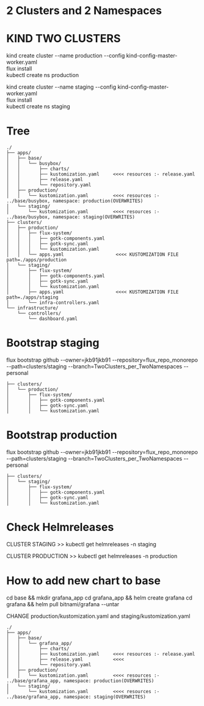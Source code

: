 # 2 Clusters and 2 Namespaces


# KIND TWO CLUSTERS
kind create cluster --name production --config kind-config-master-worker.yaml  
flux install  
kubectl create ns production

kind create cluster --name staging --config kind-config-master-worker.yaml  
flux install  
kubectl create ns staging


# Tree

```
./
├── apps/
│   ├── base/
│   │   └── busybox/
│   │       ├── charts/
│   │       ├── kustomization.yaml     <<<< resources :- release.yaml
│   │       ├── release.yaml
│   │       └── repository.yaml
│   ├── production/
│   │   └── kustomization.yaml         <<<< resources :- ../base/busybox, namespace: production(OVERWRITES)
│   └── staging/
│       └── kustomization.yaml         <<<< resources :- ../base/busybox, namespace: staging(OVERWRITES)
├── clusters/
│   ├── production/
│   │   ├── flux-system/
│   │   │   ├── gotk-components.yaml
│   │   │   ├── gotk-sync.yaml
│   │   │   └── kustomization.yaml
│   │   └── apps.yaml                   <<<< KUSTOMIZATION FILE path=./apps/production
│   └── staging/
│       ├── flux-system/
│       │   ├── gotk-components.yaml
│       │   ├── gotk-sync.yaml
│       │   └── kustomization.yaml
│       ├── apps.yaml                   <<<< KUSTOMIZATION FILE path=./apps/staging
│       └── infra-controllers.yaml
└── infrastructure/
    └── controllers/
        └── dashboard.yaml
```

# Bootstrap staging

flux bootstrap github --owner=jkb91jkb91 --repository=flux_repo_monorepo --path=clusters/staging --branch=TwoClusters_per_TwoNamespaces  --personal  

```
├── clusters/
│   └── production/
│       ├── flux-system/
│       │   ├── gotk-components.yaml
│       │   ├── gotk-sync.yaml
│       │   └── kustomization.yaml
```
# Bootstrap production

flux bootstrap github --owner=jkb91jkb91 --repository=flux_repo_monorepo --path=clusters/staging --branch=TwoClusters_per_TwoNamespaces  --personal  

```
├── clusters/
│   └── staging/
│       ├── flux-system/
│       │   ├── gotk-components.yaml
│       │   ├── gotk-sync.yaml
│       │   └── kustomization.yaml
```


# Check Helmreleases
CLUSTER STAGING >> kubectl get helmreleases -n staging  

CLUSTER PRODUCTION >> kubectl get helmreleases -n production  


# How to add new chart to base
cd base && mkdir grafana_app
cd grafana_app && helm create grafana
cd grafana && helm pull bitnami/grafana --untar

CHANGE production/kustomization.yaml and staging/kustomization.yaml
```
./
├── apps/
│   ├── base/
│   │   └── grafana_app/
│   │       ├── charts/
│   │       ├── kustomization.yaml     <<<< resources :- release.yaml
│   │       ├── release.yaml           <<<<
│   │       └── repository.yaml
│   ├── production/
│   │   └── kustomization.yaml         <<<< resources :- ../base/grafana_app, namespace: production(OVERWRITES)
│   └── staging/
│       └── kustomization.yaml         <<<< resources :- ../base/grafana_app, namespace: staging(OVERWRITES)
```
